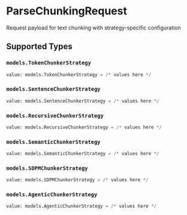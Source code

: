 # ParseChunkingRequest

Request payload for text chunking with strategy-specific configuration


## Supported Types

### `models.TokenChunkerStrategy`

```python
value: models.TokenChunkerStrategy = /* values here */
```

### `models.SentenceChunkerStrategy`

```python
value: models.SentenceChunkerStrategy = /* values here */
```

### `models.RecursiveChunkerStrategy`

```python
value: models.RecursiveChunkerStrategy = /* values here */
```

### `models.SemanticChunkerStrategy`

```python
value: models.SemanticChunkerStrategy = /* values here */
```

### `models.SDPMChunkerStrategy`

```python
value: models.SDPMChunkerStrategy = /* values here */
```

### `models.AgenticChunkerStrategy`

```python
value: models.AgenticChunkerStrategy = /* values here */
```

